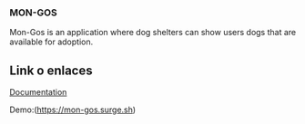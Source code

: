 ### MON-GOS

Mon-Gos is an application where dog shelters can show users dogs that are available for adoption.

## Link o enlaces
[Documentation](https://github.com/eduberenguer/skylab-bootcamp-201807/tree/develop/staff/edu-berenguer/mon-gos/docs)

Demo:(https://mon-gos.surge.sh)